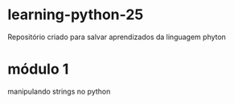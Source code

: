 # learning-python-25
Repositório criado para salvar aprendizados da linguagem phyton

# módulo 1 
manipulando strings no python
